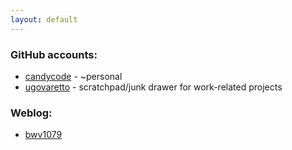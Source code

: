 ```yaml
---
layout: default
---
```


### GitHub accounts:

* [candycode](https://github.com/candycode?tab=repositories) - ~personal  
* [ugovaretto](http://github.com/ugovaretto?tab=repositories) - scratchpad/junk drawer for work-related projects 

### Weblog:

* [bwv1079](http://bwv1079.wordpress.com)

